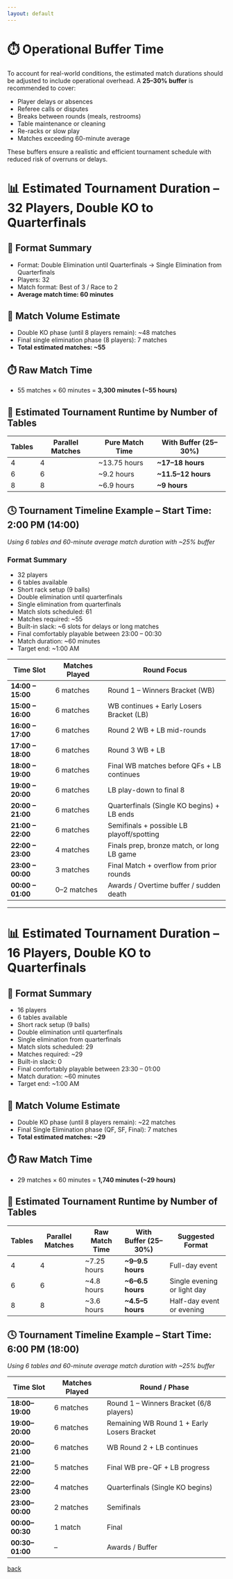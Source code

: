 ```yaml
---
layout: default
---
```


# ⏱️ Operational Buffer Time

To account for real-world conditions, the estimated match durations should be adjusted to include operational overhead. A **25–30% buffer** is recommended to cover:

- Player delays or absences
- Referee calls or disputes
- Breaks between rounds (meals, restrooms)
- Table maintenance or cleaning
- Re-racks or slow play
- Matches exceeding 60-minute average

These buffers ensure a realistic and efficient tournament schedule with reduced risk of overruns or delays.

# 📊 Estimated Tournament Duration – 32 Players, Double KO to Quarterfinals

## 🔁 Format Summary
- Format: Double Elimination until Quarterfinals → Single Elimination from Quarterfinals
- Players: 32
- Match format: Best of 3 / Race to 2
- **Average match time: 60 minutes**

## 🧮 Match Volume Estimate
- Double KO phase (until 8 players remain): ~48 matches
- Final single elimination phase (8 players): 7 matches
- **Total estimated matches: ~55**

## ⏱️ Raw Match Time
- 55 matches × 60 minutes = **3,300 minutes (~55 hours)**

## 🧩 Estimated Tournament Runtime by Number of Tables

| Tables | Parallel Matches | Pure Match Time | With Buffer (25–30%) |
|--------|------------------|------------------|-----------------------------------|
| 4      | 4                | ~13.75 hours      | **~17–18 hours**                  |
| 6      | 6                | ~9.2 hours        | **~11.5–12 hours**                |
| 8      | 8                | ~6.9 hours        | **~9 hours**                      |

## 🕓 Tournament Timeline Example – Start Time: 2:00 PM (14:00)

_Using 6 tables and 60-minute average match duration with ~25% buffer_

### Format Summary
- 32 players
- 6 tables available
- Short rack setup (9 balls)
- Double elimination until quarterfinals
- Single elimination from quarterfinals
- Match slots scheduled: 61
- Matches required: ~55
- Built-in slack: ~6 slots for delays or long matches
- Final comfortably playable between 23:00 – 00:30
- Match duration: ~60 minutes
- Target end: ~1:00 AM

| Time Slot         | Matches Played | Round Focus                                |
|-------------------|----------------|---------------------------------------------|
| **14:00 – 15:00** | 6 matches      | Round 1 – Winners Bracket (WB)              |
| **15:00 – 16:00** | 6 matches      | WB continues + Early Losers Bracket (LB)    |
| **16:00 – 17:00** | 6 matches      | Round 2 WB + LB mid-rounds                  |
| **17:00 – 18:00** | 6 matches      | Round 3 WB + LB                             |
| **18:00 – 19:00** | 6 matches      | Final WB matches before QFs + LB continues  |
| **19:00 – 20:00** | 6 matches      | LB play-down to final 8                     |
| **20:00 – 21:00** | 6 matches      | Quarterfinals (Single KO begins) + LB ends  |
| **21:00 – 22:00** | 6 matches      | Semifinals + possible LB playoff/spotting   |
| **22:00 – 23:00** | 4 matches      | Finals prep, bronze match, or long LB game  |
| **23:00 – 00:00** | 3 matches      | Final Match + overflow from prior rounds    |
| **00:00 – 01:00** | 0–2 matches    | Awards / Overtime buffer / sudden death     |

---

# 📊 Estimated Tournament Duration – 16 Players, Double KO to Quarterfinals

## 🔁 Format Summary
- 16 players
- 6 tables available
- Short rack setup (9 balls)
- Double elimination until quarterfinals
- Single elimination from quarterfinals
- Match slots scheduled: 29
- Matches required: ~29
- Built-in slack: 0
- Final comfortably playable between 23:30 – 01:00
- Match duration: ~60 minutes
- Target end: ~1:00 AM


## 🧮 Match Volume Estimate

- Double KO phase (until 8 players remain): ~22 matches
- Final Single Elimination phase (QF, SF, Final): 7 matches
- **Total estimated matches: ~29**


## ⏱️ Raw Match Time

- 29 matches × 60 minutes = **1,740 minutes (~29 hours)**


## 🧩 Estimated Tournament Runtime by Number of Tables

| Tables | Parallel Matches | Raw Match Time | With Buffer (25–30%) | Suggested Format        |
|--------|------------------|----------------|------------------------|--------------------------|
| 4      | 4                | ~7.25 hours     | **~9–9.5 hours**       | Full-day event           |
| 6      | 6                | ~4.8 hours      | **~6–6.5 hours**       | Single evening or light day |
| 8      | 8                | ~3.6 hours      | **~4.5–5 hours**       | Half-day event or evening |


## 🕓 Tournament Timeline Example – Start Time: 6:00 PM (18:00)

_Using 6 tables and 60-minute average match duration with ~25% buffer_


| Time Slot       | Matches Played | Round / Phase                                  |
|-----------------|----------------|------------------------------------------------|
| **18:00–19:00** | 6 matches      | Round 1 – Winners Bracket (6/8 players)        |
| **19:00–20:00** | 6 matches      | Remaining WB Round 1 + Early Losers Bracket    |
| **20:00–21:00** | 6 matches      | WB Round 2 + LB continues                      |
| **21:00–22:00** | 5 matches      | Final WB pre-QF + LB progress                  |
| **22:00–23:00** | 4 matches      | Quarterfinals (Single KO begins)               |
| **23:00–00:00** | 2 matches      | Semifinals                                     |
| **00:00–00:30** | 1 match        | Final                                          |
| **00:30–01:00** | –              | Awards / Buffer                                |

[back](./)
